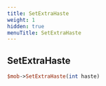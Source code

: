 ```yaml
---
title: SetExtraHaste
weight: 1
hidden: true
menuTitle: SetExtraHaste
---
```

## SetExtraHaste
```perl
$mob->SetExtraHaste(int haste)
```